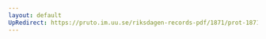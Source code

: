 ```yaml
---
layout: default
UpRedirect: https://pruto.im.uu.se/riksdagen-records-pdf/1871/prot-1871--fk--519/prot-1871--fk--519_000.pdf
---
```

